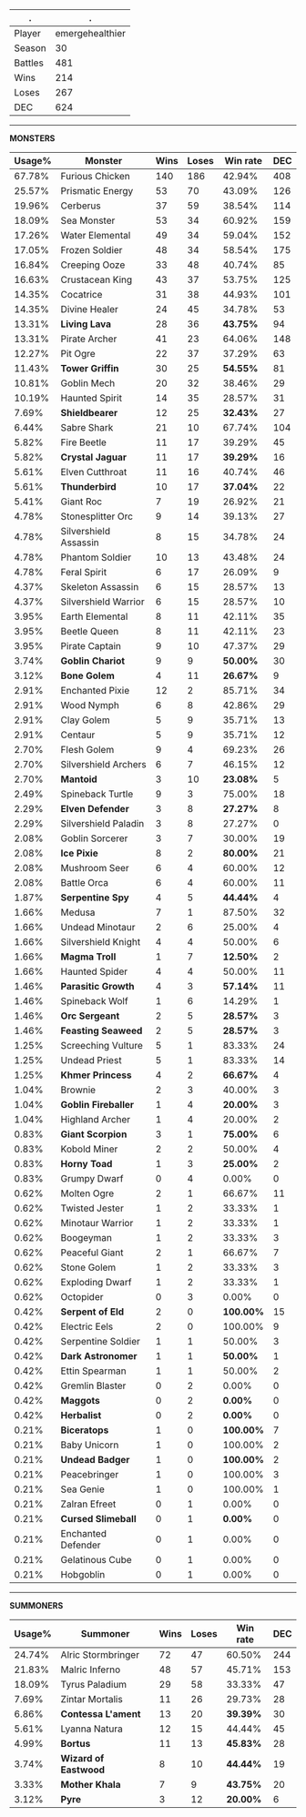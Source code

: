 .|.
|-|-
Player|emergehealthier
Season|30
Battles|481
Wins|214
Loses|267
DEC|624

---
**MONSTERS**

Usage%|Monster|Wins|Loses|Win rate|DEC|
-|-|-|-|-|-|
67.78%|Furious Chicken|140|186|42.94%|408|
25.57%|Prismatic Energy|53|70|43.09%|126|
19.96%|Cerberus|37|59|38.54%|114|
18.09%|Sea Monster|53|34|60.92%|159|
17.26%|Water Elemental|49|34|59.04%|152|
17.05%|Frozen Soldier|48|34|58.54%|175|
16.84%|Creeping Ooze|33|48|40.74%|85|
16.63%|Crustacean King|43|37|53.75%|125|
14.35%|Cocatrice|31|38|44.93%|101|
14.35%|Divine Healer|24|45|34.78%|53|
13.31%|**Living Lava**|28|36|**43.75%**|94|
13.31%|Pirate Archer|41|23|64.06%|148|
12.27%|Pit Ogre|22|37|37.29%|63|
11.43%|**Tower Griffin**|30|25|**54.55%**|81|
10.81%|Goblin Mech|20|32|38.46%|29|
10.19%|Haunted Spirit|14|35|28.57%|31|
7.69%|**Shieldbearer**|12|25|**32.43%**|27|
6.44%|Sabre Shark|21|10|67.74%|104|
5.82%|Fire Beetle|11|17|39.29%|45|
5.82%|**Crystal Jaguar**|11|17|**39.29%**|16|
5.61%|Elven Cutthroat|11|16|40.74%|46|
5.61%|**Thunderbird**|10|17|**37.04%**|22|
5.41%|Giant Roc|7|19|26.92%|21|
4.78%|Stonesplitter Orc|9|14|39.13%|27|
4.78%|Silvershield Assassin|8|15|34.78%|24|
4.78%|Phantom Soldier|10|13|43.48%|24|
4.78%|Feral Spirit|6|17|26.09%|9|
4.37%|Skeleton Assassin|6|15|28.57%|13|
4.37%|Silvershield Warrior|6|15|28.57%|10|
3.95%|Earth Elemental|8|11|42.11%|35|
3.95%|Beetle Queen|8|11|42.11%|23|
3.95%|Pirate Captain|9|10|47.37%|29|
3.74%|**Goblin Chariot**|9|9|**50.00%**|30|
3.12%|**Bone Golem**|4|11|**26.67%**|9|
2.91%|Enchanted Pixie|12|2|85.71%|34|
2.91%|Wood Nymph|6|8|42.86%|29|
2.91%|Clay Golem|5|9|35.71%|13|
2.91%|Centaur|5|9|35.71%|12|
2.70%|Flesh Golem|9|4|69.23%|26|
2.70%|Silvershield Archers|6|7|46.15%|12|
2.70%|**Mantoid**|3|10|**23.08%**|5|
2.49%|Spineback Turtle|9|3|75.00%|18|
2.29%|**Elven Defender**|3|8|**27.27%**|8|
2.29%|Silvershield Paladin|3|8|27.27%|0|
2.08%|Goblin Sorcerer|3|7|30.00%|19|
2.08%|**Ice Pixie**|8|2|**80.00%**|21|
2.08%|Mushroom Seer|6|4|60.00%|12|
2.08%|Battle Orca|6|4|60.00%|11|
1.87%|**Serpentine Spy**|4|5|**44.44%**|4|
1.66%|Medusa|7|1|87.50%|32|
1.66%|Undead Minotaur|2|6|25.00%|4|
1.66%|Silvershield Knight|4|4|50.00%|6|
1.66%|**Magma Troll**|1|7|**12.50%**|2|
1.66%|Haunted Spider|4|4|50.00%|11|
1.46%|**Parasitic Growth**|4|3|**57.14%**|11|
1.46%|Spineback Wolf|1|6|14.29%|1|
1.46%|**Orc Sergeant**|2|5|**28.57%**|3|
1.46%|**Feasting Seaweed**|2|5|**28.57%**|3|
1.25%|Screeching Vulture|5|1|83.33%|24|
1.25%|Undead Priest|5|1|83.33%|14|
1.25%|**Khmer Princess**|4|2|**66.67%**|4|
1.04%|Brownie|2|3|40.00%|3|
1.04%|**Goblin Fireballer**|1|4|**20.00%**|3|
1.04%|Highland Archer|1|4|20.00%|2|
0.83%|**Giant Scorpion**|3|1|**75.00%**|6|
0.83%|Kobold Miner|2|2|50.00%|4|
0.83%|**Horny Toad**|1|3|**25.00%**|2|
0.83%|Grumpy Dwarf|0|4|0.00%|0|
0.62%|Molten Ogre|2|1|66.67%|11|
0.62%|Twisted Jester|1|2|33.33%|1|
0.62%|Minotaur Warrior|1|2|33.33%|1|
0.62%|Boogeyman|1|2|33.33%|3|
0.62%|Peaceful Giant|2|1|66.67%|7|
0.62%|Stone Golem|1|2|33.33%|3|
0.62%|Exploding Dwarf|1|2|33.33%|1|
0.62%|Octopider|0|3|0.00%|0|
0.42%|**Serpent of Eld**|2|0|**100.00%**|15|
0.42%|Electric Eels|2|0|100.00%|9|
0.42%|Serpentine Soldier|1|1|50.00%|3|
0.42%|**Dark Astronomer**|1|1|**50.00%**|1|
0.42%|Ettin Spearman|1|1|50.00%|2|
0.42%|Gremlin Blaster|0|2|0.00%|0|
0.42%|**Maggots**|0|2|**0.00%**|0|
0.42%|**Herbalist**|0|2|**0.00%**|0|
0.21%|**Biceratops**|1|0|**100.00%**|7|
0.21%|Baby Unicorn|1|0|100.00%|2|
0.21%|**Undead Badger**|1|0|**100.00%**|2|
0.21%|Peacebringer|1|0|100.00%|3|
0.21%|Sea Genie|1|0|100.00%|1|
0.21%|Zalran Efreet|0|1|0.00%|0|
0.21%|**Cursed Slimeball**|0|1|**0.00%**|0|
0.21%|Enchanted Defender|0|1|0.00%|0|
0.21%|Gelatinous Cube|0|1|0.00%|0|
0.21%|Hobgoblin|0|1|0.00%|0|

---
**SUMMONERS**

Usage%|Summoner|Wins|Loses|Win rate|DEC|
-|-|-|-|-|-|
24.74%|Alric Stormbringer|72|47|60.50%|244|
21.83%|Malric Inferno|48|57|45.71%|153|
18.09%|Tyrus Paladium|29|58|33.33%|47|
7.69%|Zintar Mortalis|11|26|29.73%|28|
6.86%|**Contessa L'ament**|13|20|**39.39%**|30|
5.61%|Lyanna Natura|12|15|44.44%|45|
4.99%|**Bortus**|11|13|**45.83%**|28|
3.74%|**Wizard of Eastwood**|8|10|**44.44%**|19|
3.33%|**Mother Khala**|7|9|**43.75%**|20|
3.12%|**Pyre**|3|12|**20.00%**|6|
